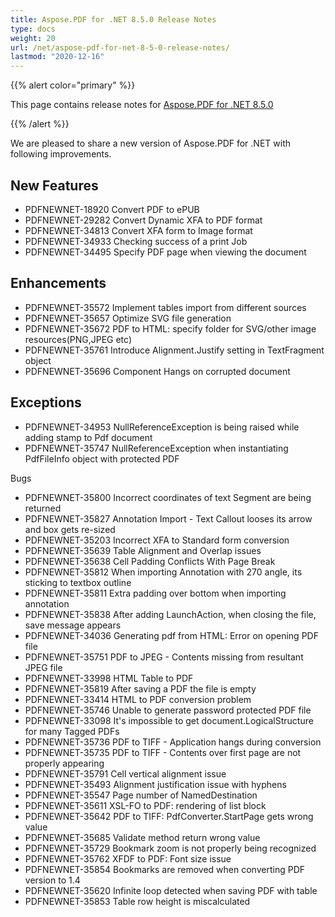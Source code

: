 ```yaml
---
title: Aspose.PDF for .NET 8.5.0 Release Notes
type: docs
weight: 20
url: /net/aspose-pdf-for-net-8-5-0-release-notes/
lastmod: "2020-12-16"
---
```


{{% alert color="primary" %}} 

This page contains release notes for [Aspose.PDF for .NET 8.5.0](http://www.aspose.com/downloads/pdf/net/new-releases/aspose.pdf-for-.net-8.5.0/)

{{% /alert %}} 

We are pleased to share a new version of Aspose.PDF for .NET with following improvements.
## **New Features**
- PDFNEWNET-18920 Convert PDF to ePUB
- PDFNEWNET-29282 Convert Dynamic XFA to PDF format
- PDFNEWNET-34813 Convert XFA form to Image format
- PDFNEWNET-34933 Checking success of a print Job
- PDFNEWNET-34495 Specify PDF page when viewing the document
## **Enhancements**
- PDFNEWNET-35572 Implement tables import from different sources
- PDFNEWNET-35657 Optimize SVG file generation
- PDFNEWNET-35672 PDF to HTML: specify folder for SVG/other image resources(PNG,JPEG etc)
- PDFNEWNET-35761 Introduce Alignment.Justify setting in TextFragment object
- PDFNEWNET-35696 Component Hangs on corrupted document
## **Exceptions**
- PDFNEWNET-34953 NullReferenceException is being raised while adding stamp to Pdf document
- PDFNEWNET-35747 NullReferenceException when instantiating PdfFileInfo object with protected PDF

Bugs

- PDFNEWNET-35800 Incorrect coordinates of text Segment are being returned
- PDFNEWNET-35827 Annotation Import - Text Callout looses its arrow and box gets re-sized
- PDFNEWNET-35203 Incorrect XFA to Standard form conversion
- PDFNEWNET-35639 Table Alignment and Overlap issues
- PDFNEWNET-35638 Cell Padding Conflicts With Page Break
- PDFNEWNET-35812 When importing Annotation with 270 angle, its sticking to textbox outline
- PDFNEWNET-35811 Extra padding over bottom when importing annotation
- PDFNEWNET-35838 After adding LaunchAction, when closing the file, save message appears
- PDFNEWNET-34036 Generating pdf from HTML: Error on opening PDF file
- PDFNEWNET-35751 PDF to JPEG - Contents missing from resultant JPEG file
- PDFNEWNET-33998 HTML Table to PDF
- PDFNEWNET-35819 After saving a PDF the file is empty
- PDFNEWNET-33414 HTML to PDF conversion problem
- PDFNEWNET-35746 Unable to generate password protected PDF file
- PDFNEWNET-33098 It's impossible to get document.LogicalStructure for many Tagged PDFs
- PDFNEWNET-35736 PDF to TIFF - Application hangs during conversion
- PDFNEWNET-35735 PDF to TIFF - Contents over first page are not properly appearing
- PDFNEWNET-35791 Cell vertical alignment issue
- PDFNEWNET-35493 Alignment justification issue with hyphens
- PDFNEWNET-35547 Page number of NamedDestination
- PDFNEWNET-35611 XSL-FO to PDF: rendering of list block
- PDFNEWNET-35642 PDF to TIFF: PdfConverter.StartPage gets wrong value
- PDFNEWNET-35685 Validate method return wrong value
- PDFNEWNET-35729 Bookmark zoom is not properly being recognized
- PDFNEWNET-35762 XFDF to PDF: Font size issue
- PDFNEWNET-35854 Bookmarks are removed when converting PDF version to 1.4
- PDFNEWNET-35620 Infinite loop detected when saving PDF with table
- PDFNEWNET-35853 Table row height is miscalculated
